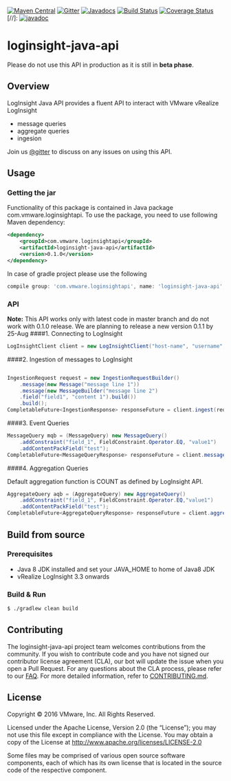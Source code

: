 
[![Maven Central](https://maven-badges.herokuapp.com/maven-central/com.vmware.loginsightapi/loginsight-java-api/badge.svg)](https://maven-badges.herokuapp.com/maven-central/com.vmware.loginsightapi/loginsight-java-api)
[![Gitter](https://badges.gitter.im/vmware/loginsight-java-api.svg)](https://gitter.im/vmware/loginsight-java-api?utm_source=badge&utm_medium=badge&utm_campaign=pr-badge)
[![Javadocs](http://javadoc.io/badge/com.vmware.loginsightapi/loginsight-java-api.svg)](http://javadoc.io/doc/com.vmware.loginsightapi/loginsight-java-api)
[![Build Status](https://ci.vmware.run/api/badges/vmware/loginsight-java-api/status.svg)](https://ci.vmware.run/vmware/loginsight-java-api)
[![Coverage Status](https://coveralls.io/repos/github/vmware/loginsight-java-api/badge.svg?branch=master&test=true)](https://coveralls.io/github/vmware/loginsight-java-api?branch=master&test=true)
[//]: [![javadoc](https://img.shields.io/badge/view-javadoc-lightgrey.svg)](https://vmware.github.io/loginsight-java-api/javadoc/)
# loginsight-java-api

Please do not use this API in production as it is still in **beta phase**.

## Overview

LogInsight Java API provides a fluent API to interact with VMware vRealize LogInsight 
* message queries
* aggregate queries
* ingesion

Join us [@gitter](https://gitter.im/vmware/loginsight-java-api) to discuss on any issues on using this API.

## Usage

### Getting the jar

Functionality of this package is contained in Java package com.vmware.loginsightapi.
To use the package, you need to use following Maven dependency:

~~~xml
<dependency>
    <groupId>com.vmware.loginsightapi</groupId>
    <artifactId>loginsight-java-api</artifactId>
    <version>0.1.0</version>
</dependency>
~~~

In case of gradle project please use the following

~~~groovy
compile group: 'com.vmware.loginsightapi', name: 'loginsight-java-api', version: '0.1.0'
~~~

### API

**Note:** This API works only with latest code in master branch and do not work with 0.1.0 release. We are planning to release a new version 0.1.1 by 25-Aug
####1. Connecting to LogInsight

~~~java
LogInsightClient client = new LogInsightClient("host-name", "username", "password");
~~~

####2. Ingestion of messages to LogInsight

~~~java

IngestionRequest request = new IngestionRequestBuilder()
	.message(new Message("message line 1"))
	.message(new MessageBuilder("message line 2")
	.field("field1", "content 1").build())
	.build();
CompletableFuture<IngestionResponse> responseFuture = client.ingest(request);

~~~

####3. Event Queries

~~~java
MessageQuery mqb = (MessageQuery) new MessageQuery()
	.addConstraint("field_1", FieldConstraint.Operator.EQ, "value1")
	.addContentPackField("test");
CompletableFuture<MessageQueryResponse> responseFuture = client.messageQuery(mqb.toUrlString());
~~~


####4. Aggregation Queries

Default aggregation function is COUNT as defined by LogInsight API.

~~~java
AggregateQuery aqb = (AggregateQuery) new AggregateQuery()
	.addConstraint("field_1", FieldConstraint.Operator.EQ,"value1")
	.addContentPackField("test");
CompletableFuture<AggregateQueryResponse> responseFuture = client.aggregateQuery(aqb.toUrlString());
~~~


## Build from source

### Prerequisites

* Java 8 JDK installed and set your JAVA_HOME to home of Java8 JDK
* vRealize LogInsight 3.3 onwards

 
### Build & Run

~~~bash
$ ./gradlew clean build
~~~


## Contributing

The loginsight-java-api project team welcomes contributions from the community. If you wish to contribute code and you have not
signed our contributor license agreement (CLA), our bot will update the issue when you open a Pull Request. For any
questions about the CLA process, please refer to our [FAQ](https://cla.vmware.com/faq). For more detailed information,
refer to [CONTRIBUTING.md](CONTRIBUTING.md).

## License
Copyright © 2016 VMware, Inc. All Rights Reserved.

Licensed under the Apache License, Version 2.0 (the “License”); you may not use this file except in compliance with the License. You may obtain a copy of the License at http://www.apache.org/licenses/LICENSE-2.0

Some files may be comprised of various open source software components, each of which has its own license that is located in the source code of the respective component.

